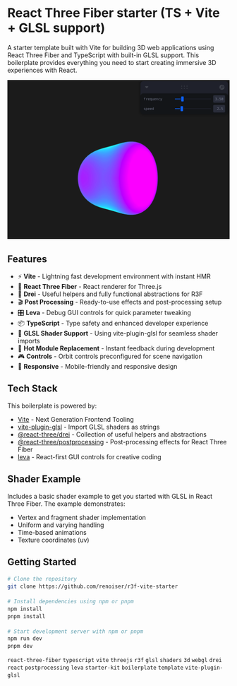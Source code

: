 # React Three Fiber starter (TS + Vite + GLSL support)

A starter template built with Vite for building 3D web applications using React Three Fiber and TypeScript with built-in GLSL support. This boilerplate provides everything you need to start creating immersive 3D experiences with React.

![Alt text](public/example.png)


## Features

- ⚡️ **Vite** - Lightning fast development environment with instant HMR
- 🎨 **React Three Fiber** - React renderer for Three.js
- 🎁 **Drei** - Useful helpers and fully functional abstractions for R3F
- 🎬 **Post Processing** - Ready-to-use effects and post-processing setup
- 🎛️ **Leva** - Debug GUI controls for quick parameter tweaking
- 📦 **TypeScript** - Type safety and enhanced developer experience
- 🎯 **GLSL Shader Support** - Using vite-plugin-glsl for seamless shader imports
- 🔧 **Hot Module Replacement** - Instant feedback during development
- 🎮 **Controls** - Orbit controls preconfigured for scene navigation
- 📱 **Responsive** - Mobile-friendly and responsive design

## Tech Stack

This boilerplate is powered by:
- [Vite](https://vitejs.dev/) - Next Generation Frontend Tooling
- [vite-plugin-glsl](https://github.com/UstymUkhman/vite-plugin-glsl) - Import GLSL shaders as strings
- [@react-three/drei](https://github.com/pmndrs/drei) - Collection of useful helpers and abstractions
- [@react-three/postprocessing](https://github.com/pmndrs/react-postprocessing) - Post-processing effects for React Three Fiber
- [leva](https://github.com/pmndrs/leva) - React-first GUI controls for creative coding

## Shader Example

Includes a basic shader example to get you started with GLSL in React Three Fiber. The example demonstrates:
- Vertex and fragment shader implementation
- Uniform and varying handling
- Time-based animations
- Texture coordinates (uv)

## Getting Started

```bash
# Clone the repository
git clone https://github.com/renoiser/r3f-vite-starter

# Install dependencies using npm or pnpm
npm install
pnpm install

# Start development server with npm or pnpm
npm run dev
pnpm dev

```
`react-three-fiber` `typescript` `vite` `threejs` `r3f` `glsl` `shaders` `3d` `webgl` `drei` `react` `postprocessing` `leva` `starter-kit` `boilerplate` `template` `vite-plugin-glsl`